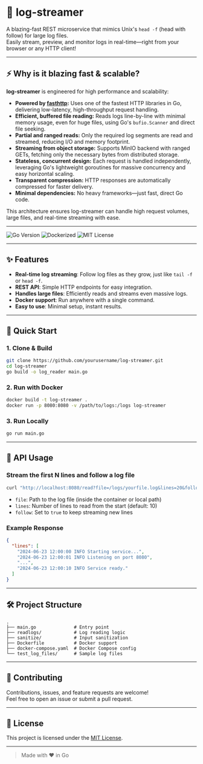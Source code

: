 # 🚀 log-streamer

A blazing-fast REST microservice that mimics Unix's `head -f` (head with follow) for large log files.  
Easily stream, preview, and monitor logs in real-time—right from your browser or any HTTP client!

---

## ⚡ Why is it blazing fast & scalable?

**log-streamer** is engineered for high performance and scalability:

- **Powered by [fasthttp](https://github.com/valyala/fasthttp):** Uses one of the fastest HTTP libraries in Go, delivering low-latency, high-throughput request handling.
- **Efficient, buffered file reading:** Reads logs line-by-line with minimal memory usage, even for huge files, using Go's `bufio.Scanner` and direct file seeking.
- **Partial and ranged reads:** Only the required log segments are read and streamed, reducing I/O and memory footprint.
- **Streaming from object storage:** Supports MinIO backend with ranged GETs, fetching only the necessary bytes from distributed storage.
- **Stateless, concurrent design:** Each request is handled independently, leveraging Go's lightweight goroutines for massive concurrency and easy horizontal scaling.
- **Transparent compression:** HTTP responses are automatically compressed for faster delivery.
- **Minimal dependencies:** No heavy frameworks—just fast, direct Go code.

This architecture ensures log-streamer can handle high request volumes, large files, and real-time streaming with ease.

---

![Go Version](https://img.shields.io/badge/Go-1.18%2B-blue?logo=go)
![Dockerized](https://img.shields.io/badge/Docker-ready-blue?logo=docker)
![MIT License](https://img.shields.io/badge/license-MIT-green)

---

## ✨ Features

- **Real-time log streaming**: Follow log files as they grow, just like `tail -f` or `head -f`.
- **REST API**: Simple HTTP endpoints for easy integration.
- **Handles large files**: Efficiently reads and streams even massive logs.
- **Docker support**: Run anywhere with a single command.
- **Easy to use**: Minimal setup, instant results.

---

## 🚀 Quick Start

### 1. Clone & Build

```bash
git clone https://github.com/yourusername/log-streamer.git
cd log-streamer
go build -o log_reader main.go
```

### 2. Run with Docker

```bash
docker build -t log-streamer .
docker run -p 8080:8080 -v /path/to/logs:/logs log-streamer
```

### 3. Run Locally

```bash
go run main.go
```

---

## 📡 API Usage

### Stream the first N lines and follow a log file

```bash
curl "http://localhost:8080/read?file=/logs/yourfile.log&lines=20&follow=true"
```

- `file`: Path to the log file (inside the container or local path)
- `lines`: Number of lines to read from the start (default: 10)
- `follow`: Set to `true` to keep streaming new lines

### Example Response

```json
{
  "lines": [
    "2024-06-23 12:00:00 INFO Starting service...",
    "2024-06-23 12:00:01 INFO Listening on port 8080",
    "...",
    "2024-06-23 12:00:10 INFO Service ready."
  ]
}
```

---

## 🛠️ Project Structure

```
.
├── main.go              # Entry point
├── readlogs/            # Log reading logic
├── sanitize/            # Input sanitization
├── Dockerfile           # Docker support
├── docker-compose.yaml  # Docker Compose config
└── test_log_files/      # Sample log files
```

---

## 🤝 Contributing

Contributions, issues, and feature requests are welcome!  
Feel free to open an issue or submit a pull request.

---

## 📄 License

This project is licensed under the [MIT License](LICENSE).

---

> Made with ❤️ in Go

